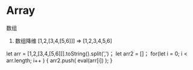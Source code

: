 # Array
数组


1. 数组降维 [1,2,[3,4,[5,6]]] => [1,2,3,4,5,6]

let arr = [1,2,[3,4,[5,6]]].toString().split(',')；
let arr2 = []；
for(let i = 0; i < arr.length; i++ ) {
  arr2.push( eval(arr[i]) );
}

